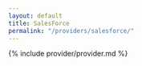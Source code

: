 ```yaml
---
layout: default
title: SalesForce
permalink: "/providers/salesforce/"
---
```


{% include provider/provider.md %}
